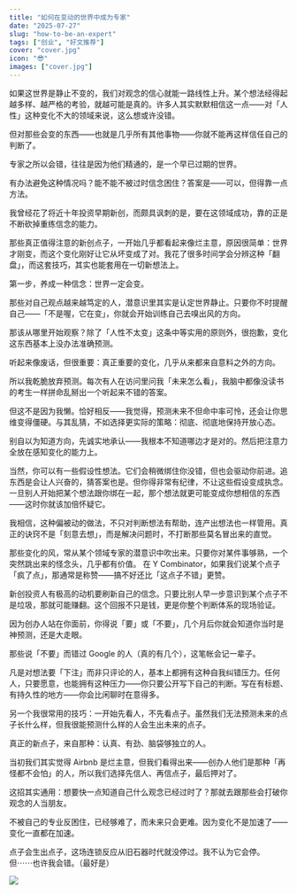 ```yaml
---
title: "如何在变动的世界中成为专家"
date: "2025-07-27"
slug: "how-to-be-an-expert"
tags: ["创业", "好文推荐"]
cover: "cover.jpg"
icon: "😎"
images: ["cover.jpg"]
---
```

如果这世界是静止不变的，我们对观念的信心就能一路线性上升。某个想法经得起越多样、越严格的考验，就越可能是真的。许多人其实默默相信这一点——对「人性」这种变化不大的领域来说，这么想或许没错。



但对那些会变的东西——也就是几乎所有其他事物——你就不能再这样信任自己的判断了。



专家之所以会错，往往是因为他们精通的，是一个早已过期的世界。



有办法避免这种情况吗？能不能不被过时信念困住？答案是——可以，但得靠一点方法。



我曾经花了将近十年投资早期新创，而颇具讽刺的是，要在这领域成功，靠的正是不断砍掉重练信念的能力。



那些真正值得注意的新创点子，一开始几乎都看起来像烂主意，原因很简单：世界才刚变，而这个变化刚好让它从坏变成了对。我花了很多时间学会分辨这种「翻盘」，而这套技巧，其实也能套用在一切新想法上。



第一步，养成一种信念：世界一定会变。



那些对自己观点越来越笃定的人，潜意识里其实是认定世界静止。只要你不时提醒自己——「不是喔，它在变」，你就会开始训练自己去嗅出风的方向。



那该从哪里开始观察？除了「人性不太变」这条中等实用的原则外，很抱歉，变化这东西基本上没办法准确预测。



听起来像废话，但很重要：真正重要的变化，几乎从来都来自意料之外的方向。



所以我乾脆放弃预测。每次有人在访问里问我「未来怎么看」，我脑中都像没读书的考生一样拼命乱掰出一个听起来不错的答案。



但这不是因为我懒。恰好相反——我觉得，预测未来不但命中率可怜，还会让你思维变得僵硬。与其乱猜，不如选择更实际的策略：彻底、彻底地保持开放心态。



别自以为知道方向，先诚实地承认——我根本不知道哪边才是对的。然后把注意力全放在感知变化的能力上。



当然，你可以有一些假设性想法。它们会稍微绑住你没错，但也会驱动你前进。追东西是会让人兴奋的，猜答案也是。但你得非常有纪律，不让这些假设变成执念。
一旦别人开始把某个想法跟你绑在一起，那个想法就更可能变成你想相信的东西——这时你就该加倍怀疑它。



我相信，这种偏被动的做法，不只对判断想法有帮助，连产出想法也一样管用。真正的诀窍不是「刻意去想」，而是解决问题时，不打断那些莫名冒出来的直觉。



那些变化的风，常从某个领域专家的潜意识中吹出来。只要你对某件事够熟，一个突然跳出来的怪念头，几乎都有价值。
在 Y Combinator，如果我们说某个点子「疯了点」，那通常是称赞——搞不好还比「这点子不错」更赞。



新创投资人有极高的动机要刷新自己的信念。只要比别人早一步意识到某个点子不是垃圾，那就可能赚翻。这个回报不只是钱，更是你整个判断体系的现场验证。



因为创办人站在你面前，你得说「要」或「不要」，几个月后你就会知道你当时是神预测，还是大走眼。



那些说「不要」而错过 Google 的人（真的有几个），这笔帐会记一辈子。



凡是对想法要「下注」而非只评论的人，基本上都拥有这种自我纠错压力。任何人，只要愿意，也能拥有这种压力——你只要公开写下自己的判断。写在有标题、有持久性的地方——你会比闲聊时在意得多。



另一个我很常用的技巧：一开始先看人，不先看点子。虽然我们无法预测未来的点子长什么样，但我很能预测什么样的人会生出未来的点子。



真正的新点子，来自那种：认真、有劲、脑袋够独立的人。



当初我们其实觉得 Airbnb 是烂主意，但我们看得出来——创办人他们是那种「再怪都不会怕」的人，所以我们选择先信人、再信点子，最后押对了。



这招其实通用：想要快一点知道自己什么观念已经过时了？那就去跟那些会打破你观念的人当朋友。



不被自己的专业反困住，已经够难了，而未来只会更难。因为变化不是加速了——变化一直都在加速。



点子会生出点子，这场连锁反应从旧石器时代就没停过。我不认为它会停。
但⋯⋯也许我会错。（最好是）




![](https://prod-files-secure.s3.us-west-2.amazonaws.com/112d0858-5090-4d34-a606-b75eb8d65fd2/46476355-9cf3-4e99-9b7a-3531bc426380/1000202064.png?X-Amz-Algorithm=AWS4-HMAC-SHA256&X-Amz-Content-Sha256=UNSIGNED-PAYLOAD&X-Amz-Credential=ASIAZI2LB466YHBNVZFW%2F20250729%2Fus-west-2%2Fs3%2Faws4_request&X-Amz-Date=20250729T090058Z&X-Amz-Expires=3600&X-Amz-Security-Token=IQoJb3JpZ2luX2VjEHkaCXVzLXdlc3QtMiJHMEUCIGgrHDfZ6js3%2B6jYlY2TTeTfZCqExdL3p3kK1Q20d7ffAiEAgKoGS2M7ZfVVwp5k0hFN2A78%2FhQCeqGetK9Yioky8IUqiAQIov%2F%2F%2F%2F%2F%2F%2F%2F%2F%2FARAAGgw2Mzc0MjMxODM4MDUiDOkeiZg90BVSd7h%2F0SrcA1453oBYFoVR3R1Vmqvq9nCMD1dSSCxjJ%2BS9WhFGN%2B3zkS6Xa2wVSXrPXXqtK8CxDl9ktFv%2BzYKo7%2BUTYB5eKXVwwY01soL4lalFoSig8ySAu0gMf9xSAchooMy0M9hNpAXff%2BCBZgM6xfMxQcyedc8d7VlCNuNum8QOi%2FgqFWYLsIt9dGbJAJ9l133p0UNmy%2BPXxOOAvuTiYSS50EtkeVqqCNqNCz2kSVRwVYYqYUQdVs8FS90H0Jn6ETVVYpdAUYfpBDCXpQa85FcpNu52PRhK5n1xD20n8FVhuDeGgOYe2XHUq8dz2m6MbxMQb7qReQq01R%2Bv2nB0jqw2IchPFF3kTKC87mxax5RWR6AdsWLrCTaQJYktRD2CfrSPmD%2BJ%2FUHjzg9hsUz7%2BeoRah7%2Bq1kwOG%2BwTRhyOuhESHqW55G2251xjXKoeRrDszgsMiG1769uA1sUQbZwblJJfBYITwAvlXC0aA4sYF4KDreznbyXuc6LMZNiQbUuR%2BrePQdgTETylgfZRXAHbCWb3jxrkuzAAu7cHUGv1%2BizygvAG2Qzyo9EadzLJ2eLE%2FnBsTjuS76BSIgaaEZR1Mo6wZqjdwoeqFlpS7QfkznKE6NWkH%2FpIXXcku5qRIhUC2MeMI6SosQGOqUBNuxaXGQzZcH4yrXzl4RzO2fTLjWURfsBYSUyUCNQzpdNDE0RXYHI5iYj%2BZp4FJfsZhR%2FlPZIFdutBXkr2y8IjA4hGCdJ9sY0HdBo3Y4XdiBeuSLCBn6z76Le6xMGbIZHmxQBZXx2y%2FaxMsdp1VI%2F7Yj3%2BWV0euEk8JAyPhz5jJ%2Bn8CHM18p6zIJ5q8wUja0Lr5INuwBSwz0uVnL%2BXtz94s7ducpm&X-Amz-Signature=3cca37ead65eebb8f465c319bd78c02fcc390674313d7ad05a4bc482f091017f&X-Amz-SignedHeaders=host&x-amz-checksum-mode=ENABLED&x-id=GetObject)

